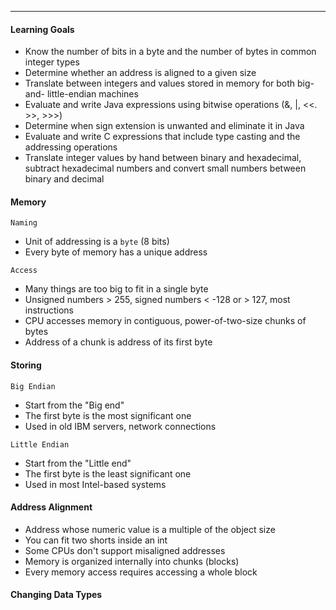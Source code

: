 ***
#### Learning Goals
* Know the number of bits in a byte and the number of bytes in common integer types
* Determine whether an address is aligned to a given size
* Translate between integers and values stored in memory for both big-and- little-endian machines
* Evaluate and write Java expressions using bitwise operations (&, |, <<. >>, >>>)
* Determine when sign extension is unwanted and eliminate it in Java
* Evaluate and write C expressions that include type casting and the addressing operations
* Translate integer values by hand between binary and hexadecimal, subtract hexadecimal numbers and convert small numbers between binary and decimal

#### Memory
`Naming`
* Unit of addressing is a `byte` (8 bits)
* Every byte of memory has a unique address

`Access`
* Many things are too big to fit in a single byte
* Unsigned numbers > 255, signed numbers < -128 or > 127, most instructions
* CPU accesses memory in contiguous, power-of-two-size chunks of bytes
* Address of a chunk is address of its first byte

#### Storing
`Big Endian`
* Start from the "Big end"
* The first byte is the most significant one
* Used in old IBM servers, network connections

`Little Endian`
* Start from the "Little end"
* The first byte is the least significant one
* Used in most Intel-based systems

#### Address Alignment
* Address whose numeric value is a multiple of the object size
* You can fit two shorts inside an int
* Some CPUs don't support misaligned addresses
* Memory is organized internally into chunks (blocks)
* Every memory access requires accessing a whole block

#### Changing Data Types
